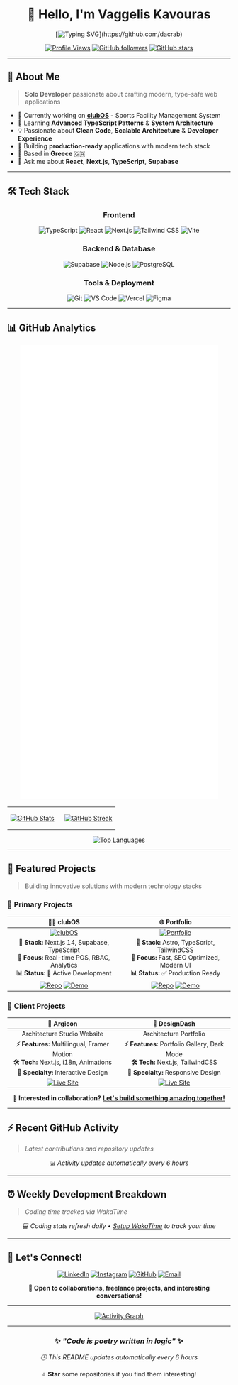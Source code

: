 <div align="center">

# 👋 Hello, I'm Vaggelis Kavouras

[![Typing SVG](https://readme-typing-svg.demolab.com?font=Fira+Code&size=24&duration=3000&pause=1000&color=58A6FF&center=true&vCenter=true&multiline=true&width=800&height=100&lines=Full-Stack+Developer+from+Greece+🇬🇷;Building+Modern+Web+Applications;TypeScript+%7C+React+%7C+Next.js+Enthusiast;Always+Learning+%26+Shipping!)](https://github.com/dacrab)

[![Profile Views](https://komarev.com/ghpvc/?username=dacrab&style=for-the-badge&color=58A6FF&label=Profile+Views)](https://github.com/dacrab)
[![GitHub followers](https://img.shields.io/github/followers/dacrab?style=for-the-badge&color=58A6FF&labelColor=1e1e2e)](https://github.com/dacrab?tab=followers)
[![GitHub stars](https://img.shields.io/github/stars/dacrab?style=for-the-badge&color=58A6FF&labelColor=1e1e2e)](https://github.com/dacrab?tab=repositories)

</div>

---

## 🚀 About Me

> **Solo Developer** passionate about crafting modern, type-safe web applications

- 🔭 Currently working on **[clubOS](https://github.com/dacrab/clubos)** - Sports Facility Management System
- 🌱 Learning **Advanced TypeScript Patterns** & **System Architecture**  
- 💡 Passionate about **Clean Code**, **Scalable Architecture** & **Developer Experience**
- 🎯 Building **production-ready** applications with modern tech stack
- 📍 Based in **Greece** 🇬🇷
- 💬 Ask me about **React**, **Next.js**, **TypeScript**, **Supabase**

---

## 🛠️ Tech Stack

<div align="center">

### Frontend
![TypeScript](https://img.shields.io/badge/TypeScript-3178C6?style=for-the-badge&logo=typescript&logoColor=white)
![React](https://img.shields.io/badge/React-20232A?style=for-the-badge&logo=react&logoColor=61DAFB)
![Next.js](https://img.shields.io/badge/Next.js-000000?style=for-the-badge&logo=next.js&logoColor=white)
![Tailwind CSS](https://img.shields.io/badge/TailwindCSS-06B6D4?style=for-the-badge&logo=tailwind-css&logoColor=white)
![Vite](https://img.shields.io/badge/Vite-646CFF?style=for-the-badge&logo=vite&logoColor=white)

### Backend & Database  
![Supabase](https://img.shields.io/badge/Supabase-3ECF8E?style=for-the-badge&logo=supabase&logoColor=white)
![Node.js](https://img.shields.io/badge/Node.js-339933?style=for-the-badge&logo=node.js&logoColor=white)
![PostgreSQL](https://img.shields.io/badge/PostgreSQL-316192?style=for-the-badge&logo=postgresql&logoColor=white)

### Tools & Deployment
![Git](https://img.shields.io/badge/Git-F05032?style=for-the-badge&logo=git&logoColor=white)
![VS Code](https://img.shields.io/badge/VS_Code-007ACC?style=for-the-badge&logo=visual-studio-code&logoColor=white)
![Vercel](https://img.shields.io/badge/Vercel-000000?style=for-the-badge&logo=vercel&logoColor=white)
![Figma](https://img.shields.io/badge/Figma-F24E1E?style=for-the-badge&logo=figma&logoColor=white)

</div>

---

## 📊 GitHub Analytics

<div align="center">

![GitHub Metrics](https://raw.githubusercontent.com/dacrab/dacrab/main/github-metrics.svg)

</div>

<div align="center">

<table>
<tr>
<td width="50%">

[![GitHub Stats](https://github-readme-stats.vercel.app/api?username=dacrab&show_icons=true&theme=tokyonight&hide_border=true&bg_color=0D1117&title_color=58A6FF&text_color=C3D1D9&icon_color=58A6FF&count_private=true)](https://github.com/dacrab)

</td>
<td width="50%">

[![GitHub Streak](https://github-readme-streak-stats.herokuapp.com/?user=dacrab&theme=tokyonight&hide_border=true&background=0D1117&stroke=58A6FF&ring=58A6FF&fire=FF6B6B&currStreakLabel=58A6FF)](https://github.com/dacrab)

</td>
</tr>
</table>

[![Top Languages](https://github-readme-stats.vercel.app/api/top-langs/?username=dacrab&layout=compact&theme=tokyonight&hide_border=true&bg_color=0D1117&title_color=58A6FF&text_color=C3D1D9&langs_count=10)](https://github.com/dacrab)

</div>

---

## 💼 Featured Projects

> Building innovative solutions with modern technology stacks

### 🚀 **Primary Projects**

<div align="center">

| 🧑‍💼 **clubOS** | 🌐 **Portfolio** |
|:---:|:---:|
| [![clubOS](https://img.shields.io/badge/clubOS-Sports_Facility_Management-00C7B7?style=for-the-badge&logoColor=white)](https://clubos.vercel.app) | [![Portfolio](https://img.shields.io/badge/Portfolio-Personal_Website-FF5D01?style=for-the-badge&logoColor=white)](https://dacrab.github.io) |
| **🔧 Stack:** Next.js 14, Supabase, TypeScript<br/>**🎯 Focus:** Real-time POS, RBAC, Analytics<br/>**📊 Status:** 🚧 Active Development | **🔧 Stack:** Astro, TypeScript, TailwindCSS<br/>**🎯 Focus:** Fast, SEO Optimized, Modern UI<br/>**📊 Status:** ✅ Production Ready |
| [![Repo](https://img.shields.io/badge/🔗_Source-181717?style=flat-square&logo=github)](https://github.com/dacrab/clubos) [![Demo](https://img.shields.io/badge/🌐_Live-00C7B7?style=flat-square&logo=vercel)](https://clubos.vercel.app) | [![Repo](https://img.shields.io/badge/🔗_Source-181717?style=flat-square&logo=github)](https://github.com/dacrab/dacrab.github.io) [![Demo](https://img.shields.io/badge/🌐_Live-FF5D01?style=flat-square&logo=astro)](https://dacrab.github.io) |

</div>

### 🏢 **Client Projects**

<div align="center">

| 🎯 **Argicon** | 🧱 **DesignDash** |
|:---:|:---:|
| Architecture Studio Website | Architecture Portfolio |
| **⚡ Features:** Multilingual, Framer Motion<br/>**🛠️ Tech:** Next.js, i18n, Animations<br/>**🎨 Specialty:** Interactive Design | **⚡ Features:** Portfolio Gallery, Dark Mode<br/>**🛠️ Tech:** Next.js, TailwindCSS<br/>**🎨 Specialty:** Responsive Design |
| [![Live Site](https://img.shields.io/badge/🌐_Visit_Site-00C7B7?style=flat-square&logo=vercel)](https://argicon.gr) | [![Live Site](https://img.shields.io/badge/🌐_Visit_Site-00C7B7?style=flat-square&logo=vercel)](https://designdash.gr) |

</div>

<div align="center">
  
**🎯 Interested in collaboration?** [**Let's build something amazing together!**](mailto:vkavouras@proton.me)

</div>

---

## ⚡ Recent GitHub Activity

> *Latest contributions and repository updates*

<div align="center">

<!--START_SECTION:activity-->
<!--END_SECTION:activity-->

*📊 Activity updates automatically every 6 hours*

</div>

---

## ⏰ Weekly Development Breakdown

> *Coding time tracked via WakaTime*

<div align="center">

<!--START_SECTION:waka-->
<!--END_SECTION:waka-->

*💻 Coding stats refresh daily • [Setup WakaTime](https://wakatime.com) to track your time*

</div>

---

## 🤝 Let's Connect!

<div align="center">

[![LinkedIn](https://img.shields.io/badge/LinkedIn-0077B5?style=for-the-badge&logo=linkedin&logoColor=white)](https://www.linkedin.com/in/vkavouras/)
[![Instagram](https://img.shields.io/badge/Instagram-E4405F?style=for-the-badge&logo=instagram&logoColor=white)](https://www.instagram.com/killcrb/)
[![GitHub](https://img.shields.io/badge/GitHub-100000?style=for-the-badge&logo=github&logoColor=white)](https://github.com/dacrab)
[![Email](https://img.shields.io/badge/Email-D14836?style=for-the-badge&logo=gmail&logoColor=white)](mailto:vkavouras@proton.me)

**💬 Open to collaborations, freelance projects, and interesting conversations!**

</div>

---

<div align="center">

[![Activity Graph](https://github-readme-activity-graph.vercel.app/graph?username=dacrab&custom_title=Vaggelis's%20Contribution%20Graph&bg_color=0D1117&color=58A6FF&line=58A6FF&point=FFFFFF&area=true&hide_border=true)](https://github.com/dacrab)

---

### ✨ *"Code is poetry written in logic"* ✨

*🕒 This README updates automatically every 6 hours*

⭐ **Star** some repositories if you find them interesting!

</div>
